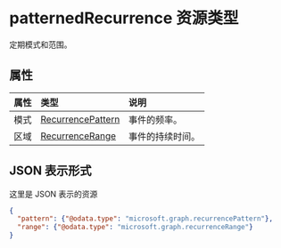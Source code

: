 # <a name="patternedrecurrence-resource-type"></a>patternedRecurrence 资源类型

定期模式和范围。

## <a name="properties"></a>属性
| 属性     | 类型   |说明|
|:---------------|:--------|:----------|
|模式|[RecurrencePattern](recurrencepattern.md)|事件的频率。|
|区域|[RecurrenceRange](recurrencerange.md)|事件的持续时间。|


## <a name="json-representation"></a>JSON 表示形式

这里是 JSON 表示的资源

<!-- {
  "blockType": "resource",
  "optionalProperties": [

  ],
  "@odata.type": "microsoft.graph.patternedrecurrence"
}-->

```json
{
  "pattern": {"@odata.type": "microsoft.graph.recurrencePattern"},
  "range": {"@odata.type": "microsoft.graph.recurrenceRange"}
}

```

<!-- uuid: 8fcb5dbc-d5aa-4681-8e31-b001d5168d79
2015-10-25 14:57:30 UTC -->
<!-- {
  "type": "#page.annotation",
  "description": "patternedRecurrence resource",
  "keywords": "",
  "section": "documentation",
  "tocPath": ""
}-->